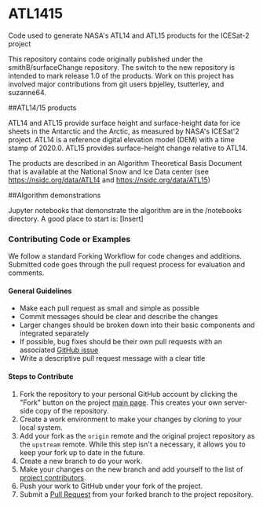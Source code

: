 # ATL1415
Code used to generate NASA's ATL14 and ATL15 products for the ICESat-2 project

This repository contains code originally published under the smithB/surfaceChange repository.  The switch to the new repository is intended to mark release 1.0 of the products.  Work on this project has involved major contributions from git users bpjelley, tsutterley, and suzanne64.

##ATL14/15 products

ATL14 and ATL15 provide surface height and surface-height data for ice sheets in the Antarctic and the Arctic, as measured by NASA's ICESat'2 project.  ATL14 is a reference digital elevation model (DEM) with a time stamp of 2020.0.  ATL15 provides surface-height change relative to ATL14.  

The products are described in an Algorithm Theoretical Basis Document that is available at the National Snow and Ice Data center (see https://nsidc.org/data/ATL14 and https://nsidc.org/data/ATL15)

##Algorithm demonstrations

Jupyter notebooks that demonstrate the algorithm are in the /notebooks directory.  A good place to start is: [Insert]




### Contributing Code or Examples

We follow a standard Forking Workflow for code changes and additions.
Submitted code goes through the pull request process for evaluation and comments.

#### General Guidelines

- Make each pull request as small and simple as possible
- Commit messages should be clear and describe the changes
- Larger changes should be broken down into their basic components and integrated separately
- If possible, bug fixes should be their own pull requests with an associated [GitHub issue](https://github.com/SmithB/surfaceChange/issues)
- Write a descriptive pull request message with a clear title

#### Steps to Contribute

1. Fork the repository to your personal GitHub account by clicking the "Fork" button on the project [main page](https://github.com/SmithB/surfaceChange).  This creates your own server-side copy of the repository.
2. Create a work environment to make your changes by cloning to your local system.
3. Add your fork as the `origin` remote and the original project repository as the `upstream` remote.  While this step isn't a necessary, it allows you to keep your fork up to date in the future.
4. Create a new branch to do your work.
5. Make your changes on the new branch and add yourself to the list of [project contributors](./CONTRIBUTORS.md).
6. Push your work to GitHub under your fork of the project.
7. Submit a [Pull Request](https://github.com/SmithB/surfaceChange/pulls) from your forked branch to the project repository.
